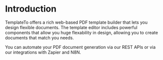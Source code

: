 # Introduction

TemplateTo offers a rich web-based PDF template builder that lets you design flexible documents. The template editor includes powerful components that allow you huge flexability in design, allowing you to create documents that match you needs.

You can automate your PDF document generation via our REST APIs or via our integrations with Zapier and N8N.